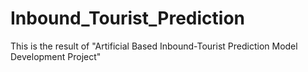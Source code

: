 # Inbound_Tourist_Prediction
This is the result of "Artificial Based Inbound-Tourist Prediction Model Development Project"
